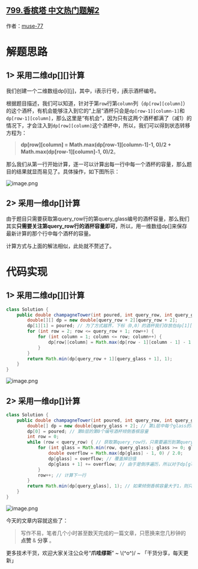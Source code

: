 ## [799.香槟塔 中文热门题解2](https://leetcode.cn/problems/champagne-tower/solutions/100000/by-muse-77-cck9)

作者：[muse-77](https://leetcode.cn/u/muse-77)

# 解题思路
## 1> 采用二维dp[][]计算
我们创建一个二维数组dp[i][j]，其中，i表示行号，j表示酒杯编号。

根据题目描述，我们可以知道，针对于第`row`行第`column`列（`dp[row][column]`）的这个酒杯，有机会能够注入到它的“上层”酒杯只会是`dp[row-1][column-1]`和`dp[row-1][column]`，那么这里是“有机会”，因为只有这两个酒杯都满了（减1）的情况下，才会注入到`dp[row][column]`这个酒杯中，所以，我们可以得到状态转移方程为：
> **dp[row][column] = Math.max(dp[row-1][column-1]-1, 0)/2 + Math.max(dp[row-1][column]-1, 0)/2**。

那么我们从第一行开始计算，逐一可以计算出每一行中每一个酒杯的容量，那么题目的结果就显而易见了。具体操作，如下图所示：

![image.png](https://pic.leetcode.cn/1668909044-yFXCow-image.png)

## 2> 采用一维dp[]计算
由于题目只需要获取第query_row行的第query_glass编号的酒杯容量，那么我们其实**只需要关注第query_row行的酒杯容量即可**，所以，用一维数组dp[]来保存最新计算的那个行中每个酒杯的容量。

计算方式与上面的解法相似，此处就不赘述了。

# 代码实现
## 1> 采用二维dp[][]计算
```java
class Solution {
    public double champagneTower(int poured, int query_row, int query_glass) {
        double[][] dp = new double[query_row + 2][query_row + 2];
        dp[1][1] = poured; // 为了方式越界，下标（0,0）的酒杯我们存放在dp[1][1]的位置上
        for (int row = 2; row <= query_row + 1; row++) {
            for (int column = 1; column <= row; column++) {
                dp[row][column] = Math.max(dp[row - 1][column - 1] - 1, 0) / 2 + Math.max(dp[row - 1][column] - 1, 0) / 2;
            }
        }
        return Math.min(dp[query_row + 1][query_glass + 1], 1);
    }
}
```

![image.png](https://pic.leetcode.cn/1668909060-dyxXhj-image.png)

## 2> 采用一维dp[]计算
```java
class Solution {
    public double champagneTower(int poured, int query_row, int query_glass) {
        double[] dp = new double[query_glass + 2]; // 第i层中每个glass的容量
        dp[0] = poured; // 第0层的第0个编号酒杯倾倒香槟容量
        int row = 0;
        while (row < query_row) { // 获取第query_row行，只需要遍历到第query_row减1行即可。
            for (int glass = Math.min(row, query_glass); glass >= 0; glass--) { 
                double overflow = Math.max(dp[glass] - 1, 0) / 2.0;
                dp[glass] = overflow; // 覆盖掉旧值
                dp[glass + 1] += overflow; // 由于是倒序遍历，所以对于dp[glass + 1]要执行“+=”操作
            }
            row++; // 计算下一行
        }
        return Math.min(dp[query_glass], 1); // 如果倾倒香槟容量大于1，则只返回1.
    }
}
```

![image.png](https://pic.leetcode.cn/1668909070-rIkafa-image.png)

今天的文章内容就这些了：

> 写作不易，笔者几个小时甚至数天完成的一篇文章，只愿换来您几秒钟的 **点赞** & **分享** 。

更多技术干货，欢迎大家关注公众号“**爪哇缪斯**” ~ \\(^o^)/ ~ 「干货分享，每天更新」
